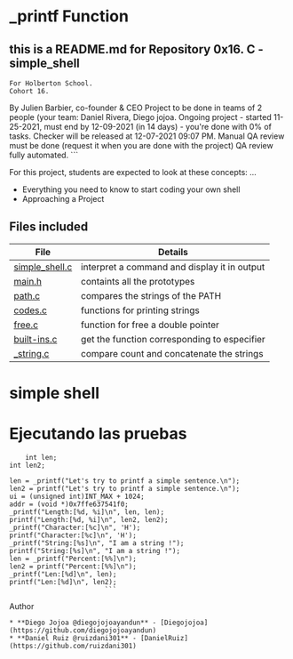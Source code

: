 # _printf Function

## this is a README.md for Repository 0x16. C - simple_shell

```
For Holberton School.
Cohort 16.
```
   By Julien Barbier, co-founder & CEO
   Project to be done in teams of 2 people (your team: Daniel Rivera, Diego jojoa.
   Ongoing project - started 11-25-2021, must end by 12-09-2021 (in 14 days) - you're done with 0% of tasks.
   Checker will be released at 12-07-2021 09:07 PM.
   Manual QA review must be done (request it when you are done with the project)
   QA review fully automated.
		  ```

For this project, students are expected to look at these concepts:
...
* Everything you need to know to start coding your own shell
* Approaching a Project

## Files included


| File                   | Details                                       |
|----------------------- | ------------------------------------------    |
| [simple_shell.c](./hsh)| interpret a command and display it in output  |
| [main.h](./hsh)        | containts all the prototypes                  |
| [path.c](./hsh)        | compares the strings of the PATH 		 |
| [codes.c](./hsh)	 | functions for printing strings                |
| [free.c](./hsh)	 | function for free a double pointer	         |
| [built-ins.c](./hsh)	 | get the function corresponding to especifier  |
| [_string.c](./hsh)	 | compare count and concatenate the strings	 |

# simple shell

# Ejecutando las pruebas

        int len;
	int len2;

    len = _printf("Let's try to printf a simple sentence.\n");
    len2 = printf("Let's try to printf a simple sentence.\n");
    ui = (unsigned int)INT_MAX + 1024;
    addr = (void *)0x7ffe637541f0;
    _printf("Length:[%d, %i]\n", len, len);
    printf("Length:[%d, %i]\n", len2, len2);
    _printf("Character:[%c]\n", 'H');
    printf("Character:[%c]\n", 'H');
    _printf("String:[%s]\n", "I am a string !");
    printf("String:[%s]\n", "I am a string !");
    len = _printf("Percent:[%%]\n");
    len2 = printf("Percent:[%%]\n");
    _printf("Len:[%d]\n", len);
    printf("Len:[%d]\n", len2);
							```

Author
```
* **Diego Jojoa @diegojojoayandun** - [Diegojojoa](https://github.com/diegojojoayandun)
* **Daniel Ruiz @ruizdani301** - [DanielRuiz](https://github.com/ruizdani301)
```